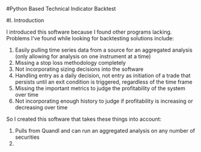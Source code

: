 #Python Based Technical Indicator Backtest

#I. Introduction

I introduced this software because I found other programs lacking. Problems I've found while looking for backtesting solutions include:

1. Easily pulling time series data from a source for an aggregated analysis (only allowing for analysis on one instrument at a time)
2. Missing a stop loss methodology completely
3. Not incorporating sizing decisions into the software
4. Handling entry as a daily decision, not entry as initiation of a trade that persists until an exit condition is triggered, regardless of the time frame
5. Missing the important metrics to judge the profitability of the system over time
6. Not incorporating enough history to judge if profitability is increasing or decreasing over time

So I created this software that takes these things into account:
1. Pulls from Quandl and can run an aggregated analysis on any number of securities
2. 
